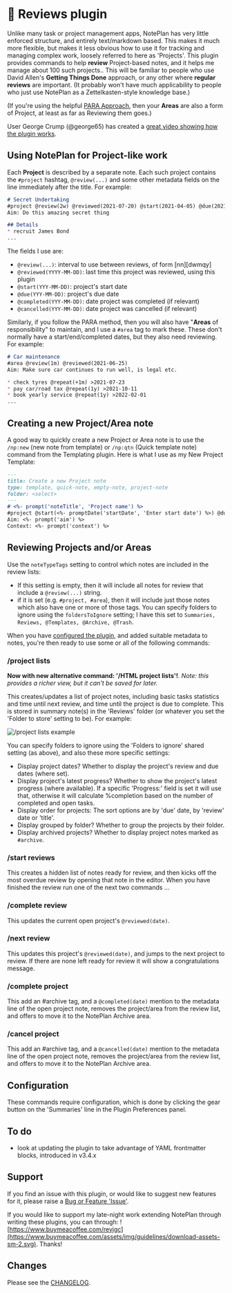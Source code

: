 # 🔬 Reviews  plugin
Unlike many task or project management apps, NotePlan has very little enforced structure, and entirely text/markdown based.  This makes it much more flexible, but makes it less obvious how to use it for tracking and managing complex work, loosely referred to here as 'Projects'.   This plugin provides commands to help **review** Project-based notes, and it helps me manage about 100 such projects.. This will be familiar to people who use David Allen's **Getting Things Done** approach, or any other where **regular reviews** are important. (It probably won't have much applicability to people who just use NotePlan as a Zettelkasten-style knowledge base.)

(If you're using the helpful [PARA Approach](https://fortelabs.co/blog/series/para/), then your **Areas** are also a form of Project, at least as far as Reviewing them goes.)

User George Crump (@george65) has created a [great video showing how the plugin works](https://bit.ly/3l1tSw4).

## Using NotePlan for Project-like work

Each **Project** is described by a separate note. Each such project contains the `#project` hashtag, `@review(...)` and some other metadata fields on the line immediately after the title.  For example:

```markdown
# Secret Undertaking
#project @review(2w) @reviewed(2021-07-20) @start(2021-04-05) @due(2021-11-30)
Aim: Do this amazing secret thing

## Details
* recruit James Bond
...
```

The fields I use are:
- `@review(...)`: interval to use between reviews, of form [nn][dwmqy]
- `@reviewed(YYYY-MM-DD)`: last time this project was reviewed, using this plugin
- `@start(YYY-MM-DD)`: project's start date
- `@due(YYY-MM-DD)`: project's due date
- `@completed(YYY-MM-DD)`: date project was completed (if relevant)
- `@cancelled(YYY-MM-DD)`: date project was cancelled (if relevant)

Similarly, if you follow the PARA method, then you will also have "**Areas** of responsibility" to maintain, and I use a `#area` tag to mark these. These don't normally have a start/end/completed dates, but they also need reviewing.  For example:

```markdown
# Car maintenance
#area @review(1m) @reviewed(2021-06-25)
Aim: Make sure car continues to run well, is legal etc.

* check tyres @repeat(+1m) >2021-07-23
* pay car/road tax @repeat(1y) >2021-10-11
* book yearly service @repeat(1y) >2022-02-01
...
```

## Creating a new Project/Area note
A good way to quickly create a new Project or Area note is to use the `/np:new` (new note from template) or `/np:qtn` (Quick template note) command from the Templating plugin. Here is what I use as my New Project Template:

```markdown
---
title: Create a new Project note
type: template, quick-note, empty-note, project-note
folder: <select>
---
# <%- prompt('noteTitle', 'Project name') %>
#project @start(<%- promptDate('startDate', 'Enter start date') %>) @due(<%- promptDate('dueDate', 'Enter due date') %>) @review(<%- promptDateInterval('question', 'Enter review interval') %>)
Aim: <%- prompt('aim') %>
Context: <%- prompt('context') %>
```

## Reviewing Projects and/or Areas
Use the `noteTypeTags` setting to control which notes are included in the review lists:
- If this setting is empty, then it will include all notes for review that include a `@review(...)` string.
- if it is set (e.g. `#project, #area`), then it will include just those notes which also have one or more of those tags.
You can specify folders to ignore using the `foldersToIgnore` setting; I have this set to `Summaries, Reviews, @Templates, @Archive, @Trash`.

When you have [configured the plugin](#configuration), and added suitable metadata to notes, you're then ready to use some or all of the following commands:

### /project lists
**Now with new alternative command: '/HTML project lists'!**. _Note:  this provides a richer view, but it can't be saved for later._

This creates/updates a list of project notes, including basic tasks statistics and time until next review, and time until the project is due to complete. This is stored in summary note(s) in the 'Reviews' folder (or whatever you set the 'Folder to store' setting to be). For example:

![/project lists example](project-list-example.png)

You can specify folders to ignore using the 'Folders to ignore' shared setting (as above), and also these more specific settings:
- Display project dates?  Whether to display the project's review and due dates (where set).
- Display project's latest progress?  Whether to show the project's latest progress (where available). If a specific 'Progress:' field is set it will use that, otherwise it will calculate %completion based on the number of completed and open tasks.
- Display order for projects: The sort options  are by 'due' date, by 'review' date or 'title'.
- Display grouped by folder? Whether to group the projects by their folder.
- Display archived projects? Whether to display project notes marked as `#archive`.

### /start reviews
This creates a hidden list of notes ready for review, and then kicks off the most overdue review by opening that note in the editor. When you have finished the review run one of the next two commands ...

### /complete review
This updates the current open project's `@reviewed(date)`.

### /next review
This updates this project's `@reviewed(date)`, and jumps to the next project to review. If there are none left ready for review it will show a congratulations message.

### /complete project
This add an #archive tag, and a `@completed(date)` mention to the metadata line of the open project note, removes the project/area from the review list, and offers to move it to the NotePlan Archive area.

### /cancel project
This add an #archive tag, and a `@cancelled(date)` mention to the metadata line of the open project note, removes the project/area from the review list, and offers to move it to the NotePlan Archive area.

## Configuration
These commands require configuration, which is done by clicking the gear button on the 'Summaries' line in the Plugin Preferences panel.

## To do
- look at updating the plugin to take advantage of YAML frontmatter blocks, introduced in v3.4.x

## Support
If you find an issue with this plugin, or would like to suggest new features for it, please raise a [Bug or Feature 'Issue'](https://github.com/NotePlan/plugins/issues).

If you would like to support my late-night work extending NotePlan through writing these plugins, you can through:
![https://www.buymeacoffee.com/revjgc](https://www.buymeacoffee.com/assets/img/guidelines/download-assets-sm-2.svg). Thanks!

## Changes
Please see the [CHANGELOG](CHANGELOG.md).
